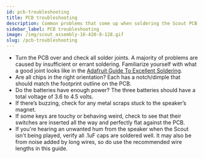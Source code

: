 ```yaml
---
id: pcb-troubleshooting
title: PCB troubleshooting
description: Common problems that come up when soldering the Scout PCB.
sidebar_label: PCB troubleshooting
image: /img/scout_assembly-16-420-8-128.gif
slug: /pcb-troubleshooting
---
```


- Turn the PCB over and check all solder joints. A majority of problems are caused by insufficient or errant soldering. Familiarize yourself with what a good joint looks like in the [Adafruit Guide To Excellent Soldering](https://learn.adafruit.com/adafruit-guide-excellent-soldering).
- Are all chips in the right orientation? Each has a notch/dimple that should match the footprint outline on the PCB.
- Do the batteries have enough power? The three batteries should have a total voltage of 3.6 to 4.5 volts.
- If there’s buzzing, check for any metal scraps stuck to the speaker’s magnet.
- If some keys are touchy or behaving weird, check to see that their switches are inserted all the way and perfectly flat against the PCB.
- If you're hearing an unwanted hum from the speaker when the Scout isn't being played, verify all .1uF caps are soldered well. It may also be from noise added by long wires, so do use the recommended wire lengths in this guide.
